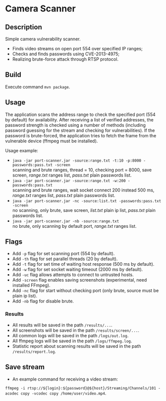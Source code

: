 # Camera Scanner

## Description

Simple camera vulnerability scanner.
* Finds video streams on open port 554 over specified IP ranges;
* Checks and finds passwords using CVE-2013-4975;
* Realizing brute-force attack through RTSP protocol.

## Build

Execute command `mvn package`.

## Usage

The application scans the address range to check the specified port (554 by default) for availability. 
After receiving a list of verified addresses, the password strength is checked using a number of methods 
(including password guessing for the stream and checking for vulnerabilities). If the password is brute-forced, 
the application tries to fetch the frame from the vulnerable device (ffmpeg must be installed).

Usage example:
* `java -jar port-scanner.jar -source:range.txt -t:10 -p:8000 -passwords:pass.txt -screen`  
scanning and brute ranges, thread = 10, checking port = 8000, save screen, *range.txt* ranges list, *pass.txt* plain passwords list.
* `java -jar port-scanner.jar -source:range.txt -w:200 -passwords:pass.txt`  
scanning and brute ranges, wait socket connect 200 instead 500 ms, *range.txt* ranges list, *pass.txt* plain passwords list.
* `java -jar port-scanner.jar -nc -source:list.txt -passwords:pass.txt -screen`  
no scanning, only brute, save screen, *list.txt* plain ip list, *pass.txt* plain passwords list.
* `java -jar port-scanner.jar -nb -source:range.txt`  
no brute, only scanning by default port, *range.txt* ranges list.

## Flags
* Add `-p` flag for set scanning port (554 by default).
* Add `-th` flag for set parallel threads (20 by default).
* Add `-t` flag for set time of waiting host response (500 ms by default).
* Add `-w` flag for set socket waiting timeout (2000 ms by default).
* Add `-uc` flag allows attempts to connect to untrusted hosts.
* Add `-screen` flag enables saving screenshots (experimental, need installed FFmpeg).
* Add `-nc` flag for start without checking port (only brute, source must be plain ip list).
* Add `-nb` flag for disable brute.

### Results
* All results will be saved in the path `/results/...`.
* All screenshots will be saved in the path `/results/screen/...`.
* All common logs will be saved in the path `/logs/out.log`.
* All ffmpeg logs will be saved in the path `/logs/ffmpeg.log`.
* Statistic report about scanning results will be saved in the path `/results/report.log`.

## Save stream
* An example command for receiving a video stream:

 `ffmpeg -i rtsp://${login}:${password}@${host}/Streaming/Channels/101 -acodec copy -vcodec copy /home/user/video.mp4`.